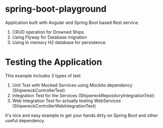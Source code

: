 # spring-boot-playground
Application built with Angular and Spring Boot based Rest service.
  1) CRUD operation for  Drowned Ships.
  2) Using Flyway for Database migration
  3) Using In memory H2 database for persistence.
  
# Testing the Application
This example includes 3 types of test
  1) Unit Test with Mocked Services using Mockito dependency (ShipwreckControllerTest)
  2) Integration Test for the Services (ShipwreckRepositoryIntegrationTest)
  3) Web Integration Test for actually testing WebServices (ShipwreckControllerWebIntegrationTest)
  
It's nice and easy example to get your hands dirty on Spring Boot and other useful dependency.
